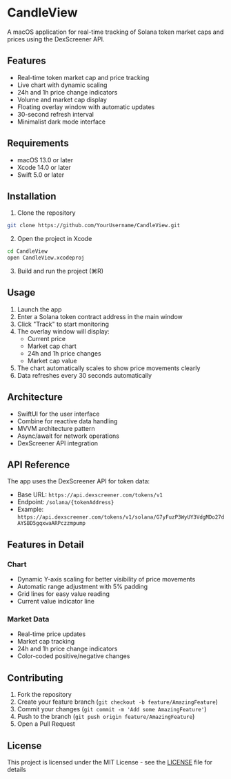 # CandleView

A macOS application for real-time tracking of Solana token market caps and prices using the DexScreener API.

## Features

- Real-time token market cap and price tracking
- Live chart with dynamic scaling
- 24h and 1h price change indicators
- Volume and market cap display
- Floating overlay window with automatic updates
- 30-second refresh interval
- Minimalist dark mode interface

## Requirements

- macOS 13.0 or later
- Xcode 14.0 or later
- Swift 5.0 or later

## Installation

1. Clone the repository
```bash
git clone https://github.com/YourUsername/CandleView.git
```

2. Open the project in Xcode
```bash
cd CandleView
open CandleView.xcodeproj
```

3. Build and run the project (⌘R)

## Usage

1. Launch the app
2. Enter a Solana token contract address in the main window
3. Click "Track" to start monitoring
4. The overlay window will display:
   - Current price
   - Market cap chart
   - 24h and 1h price changes
   - Market cap value
5. The chart automatically scales to show price movements clearly
6. Data refreshes every 30 seconds automatically

## Architecture

- SwiftUI for the user interface
- Combine for reactive data handling
- MVVM architecture pattern
- Async/await for network operations
- DexScreener API integration

## API Reference

The app uses the DexScreener API for token data:
- Base URL: `https://api.dexscreener.com/tokens/v1`
- Endpoint: `/solana/{tokenAddress}`
- Example: `https://api.dexscreener.com/tokens/v1/solana/G7yFuzP3WyUY3VdgMDo27dAYSBD5gqxwaARPczzmpump`

## Features in Detail

### Chart
- Dynamic Y-axis scaling for better visibility of price movements
- Automatic range adjustment with 5% padding
- Grid lines for easy value reading
- Current value indicator line

### Market Data
- Real-time price updates
- Market cap tracking
- 24h and 1h price change indicators
- Color-coded positive/negative changes

## Contributing

1. Fork the repository
2. Create your feature branch (`git checkout -b feature/AmazingFeature`)
3. Commit your changes (`git commit -m 'Add some AmazingFeature'`)
4. Push to the branch (`git push origin feature/AmazingFeature`)
5. Open a Pull Request

## License

This project is licensed under the MIT License - see the [LICENSE](LICENSE) file for details